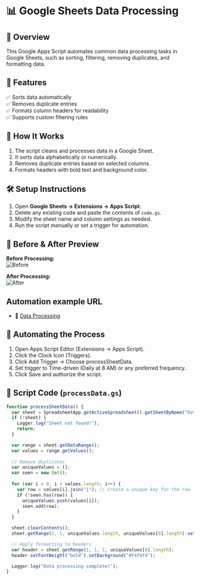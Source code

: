 # 📊 Google Sheets Data Processing  

## 🚀 Overview  
This Google Apps Script automates common data processing tasks in Google Sheets, such as sorting, filtering, removing duplicates, and formatting data.  

## 🔹 Features  
✅ Sorts data automatically  
✅ Removes duplicate entries  
✅ Formats column headers for readability  
✅ Supports custom filtering rules  

## 📌 How It Works  
1. The script cleans and processes data in a Google Sheet.  
2. It sorts data alphabetically or numerically.  
3. Removes duplicate entries based on selected columns.  
4. Formats headers with bold text and background color.  

## 🛠️ Setup Instructions  
1. Open **Google Sheets → Extensions → Apps Script**.  
2. Delete any existing code and paste the contents of `code.gs`.  
3. Modify the sheet name and column settings as needed.  
4. Run the script manually or set a trigger for automation.  

## 📸 Before & After Preview  
**Before Processing:**  
![Before](https://i.imgur.com/b6BX3Qf.png)  

**After Processing:**  
![After](https://i.imgur.com/uWnbQrC.png)  

## Automation example URL
- 🔗 [Data Processing](https://docs.google.com/spreadsheets/d/1k5kWp039Rwp2MBJKvWwPB7L_rXFLO0zagT_LDACSVxI/edit?gid=0#gid=0)

## 📅 Automating the Process
1.	Open Apps Script Editor (Extensions → Apps Script).
2.	Click the Clock Icon (Triggers).
3.	Click Add Trigger → Choose processSheetData.
4.	Set trigger to Time-driven (Daily at 8 AM) or any preferred frequency.
5.	Click Save and authorize the script.

## 📜 Script Code (`processData.gs`)  

```javascript
function processSheetData() {
  var sheet = SpreadsheetApp.getActiveSpreadsheet().getSheetByName("Data");
  if (!sheet) {
    Logger.log("Sheet not found!");
    return;
  }

  var range = sheet.getDataRange();
  var values = range.getValues();
  
  // Remove duplicates
  var uniqueValues = [];
  var seen = new Set();
  
  for (var i = 0; i < values.length; i++) {
    var row = values[i].join("|"); // Create a unique key for the row
    if (!seen.has(row)) {
      uniqueValues.push(values[i]);
      seen.add(row);
    }
  }

  sheet.clearContents();
  sheet.getRange(1, 1, uniqueValues.length, uniqueValues[0].length).setValues(uniqueValues);

  // Apply formatting to headers
  var header = sheet.getRange(1, 1, 1, uniqueValues[0].length);
  header.setFontWeight("bold").setBackground("#f4f4f4");

  Logger.log("Data processing complete!");
}


